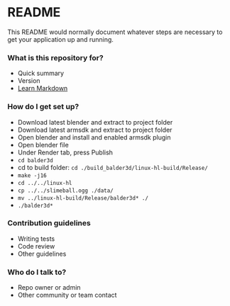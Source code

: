 # README #

This README would normally document whatever steps are necessary to get your application up and running.

### What is this repository for? ###

* Quick summary
* Version
* [Learn Markdown](https://bitbucket.org/tutorials/markdowndemo)

### How do I get set up? ###

* Download latest blender and extract to project folder
* Download latest armsdk and extract to project folder
* Open blender and install and enabled armsdk plugin
* Open blender file
* Under Render tab, press Publish
* `cd balder3d`
* cd to build folder: `cd ./build_balder3d/linux-hl-build/Release/`
* `make -j16`
* `cd ../../linux-hl`
* `cp ../../slimeball.ogg ./data/`
* `mv ../linux-hl-build/Release/balder3d* ./`
* `./balder3d*`

### Contribution guidelines ###

* Writing tests
* Code review
* Other guidelines

### Who do I talk to? ###

* Repo owner or admin
* Other community or team contact
